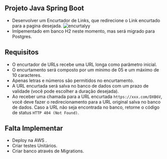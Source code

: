 ## Projeto Java Spring Boot 

- Desenvolver um Encurtador de Links, que redirecione o Link encurtado para a pagina desejada. 
![encurtalyy](https://github.com/user-attachments/assets/fc95be9f-cd81-4bce-8a71-657318875993)
- Imlpementado em banco H2 neste momento, mas será migrado para Postgres. 

## Requisitos

- O encurtador de URLs recebe uma URL longa como parâmetro inicial.
- O encurtamento será composto por um mínimo de 05 e um máximo de 10 caracteres.
- Apenas letras e números são permitidos no encurtamento.
- A URL encurtada será salva no banco de dados com um prazo de validade (você pode escolher a duração desejada).
- Ao receber uma chamada para a URL encurtada `https://xxx.com/DXB6V`, você deve fazer o redirecionamento para a
  URL original salva no banco de dados. Caso a URL não seja encontrada no banco, retorne o código de
  status `HTTP 404 (Not Found)`.

## Falta Implementar 
- Deploy na AWS .
- Criar testes Unitários.
- Criar banco através de Migrations.

